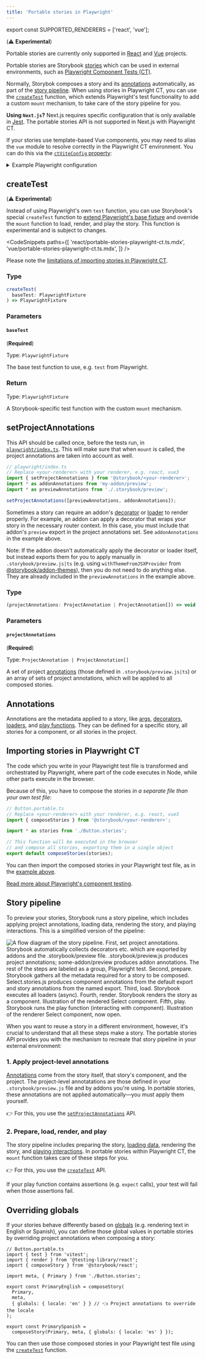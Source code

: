 ```yaml
---
title: 'Portable stories in Playwright'
---
```


export const SUPPORTED_RENDERERS = ['react', 'vue'];

(⚠️ **Experimental**)

<If notRenderer={SUPPORTED_RENDERERS}>

<Callout variant="info">

Portable stories are currently only supported in [React](?renderer=react) and [Vue](?renderer=vue) projects.

</Callout>

<!-- End non-supported renderers -->

</If>

<If renderer={SUPPORTED_RENDERERS}>

Portable stories are Storybook [stories](../writing-stories/index.md) which can be used in external environments, such as [Playwright Component Tests (CT)](https://playwright.dev/docs/test-components).

Normally, Storybok composes a story and its [annotations](#annotations) automatically, as part of the [story pipeline](#story-pipeline). When using stories in Playwright CT, you can use the [`createTest`](#createtest) function, which extends Playwright's test functionality to add a custom `mount` mechanism, to take care of the story pipeline for you.

<If renderer="react">

<Callout variant="warning">

**Using `Next.js`?** Next.js requires specific configuration that is only available in [Jest](./portable-stories-jest.md). The portable stories API is not supported in Next.js with Playwright CT.

</Callout>

</If>

<If renderer="vue">

<Callout variant="info">

If your stories use template-based Vue components, you may need to alias the `vue` module to resolve correctly in the Playwright CT environment. You can do this via the [`ctViteConfig` property](https://playwright.dev/docs/test-components#i-have-a-project-that-already-uses-vite-can-i-reuse-the-config):

<details>
<summary>Example Playwright configuration</summary>

```ts
// playwright-config.ts
import { defineConfig } from '@playwright/experimental-ct-vue';

export default defineConfig({
  ctViteConfig: {
    resolve: {
      alias: {
        vue: 'vue/dist/vue.esm-bundler.js',
      },
    },
  },
});
```

</details>

</Callout>

</If>

## createTest

(⚠️ **Experimental**)

Instead of using Playwright's own `test` function, you can use Storybook's special `createTest` function to [extend Playwright's base fixture](https://playwright.dev/docs/test-fixtures#creating-a-fixture) and override the `mount` function to load, render, and play the story. This function is experimental and is subject to changes.

<!-- prettier-ignore-start -->

<CodeSnippets
  paths={[
    'react/portable-stories-playwright-ct.ts.mdx',
    'vue/portable-stories-playwright-ct.ts.mdx',
  ]}
/>

<!-- prettier-ignore-end -->

<Callout variant="warning">

Please note the [limitations of importing stories in Playwright CT](#importing-stories-in-playwright-ct).

</Callout>

### Type

```ts
createTest(
  baseTest: PlaywrightFixture
) => PlaywrightFixture
```

### Parameters

#### `baseTest`

(**Required**)

Type: `PlaywrightFixture`

The base test function to use, e.g. `test` from Playwright.

### Return

Type: `PlaywrightFixture`

A Storybook-specific test function with the custom `mount` mechanism.

## setProjectAnnotations

This API should be called once, before the tests run, in [`playwright/index.ts`](https://playwright.dev/docs/test-components#step-1-install-playwright-test-for-components-for-your-respective-framework). This will make sure that when `mount` is called, the project annotations are taken into account as well.

```ts
// playwright/index.ts
// Replace <your-renderer> with your renderer, e.g. react, vue3
import { setProjectAnnotations } from '@storybook/<your-renderer>';
import * as addonAnnotations from 'my-addon/preview';
import * as previewAnnotations from './.storybook/preview';

setProjectAnnotations([previewAnnotations, addonAnnotations]);
```

<Callout variant="warning">

Sometimes a story can require an addon's [decorator](../writing-stories/decorators.md) or [loader](../writing-stories/loaders.md) to render properly. For example, an addon can apply a decorator that wraps your story in the necessary router context. In this case, you must include that addon's `preview` export in the project annotations set. See `addonAnnotations` in the example above.

Note: If the addon doesn't automatically apply the decorator or loader itself, but instead exports them for you to apply manually in `.storybook/preview.js|ts` (e.g. using `withThemeFromJSXProvider` from [@storybook/addon-themes](https://github.com/storybookjs/storybook/blob/next/code/addons/themes/docs/api.md#withthemefromjsxprovider)), then you do not need to do anything else. They are already included in the `previewAnnotations` in the example above.

</Callout>

### Type

```ts
(projectAnnotations: ProjectAnnotation | ProjectAnnotation[]) => void
```

### Parameters

#### `projectAnnotations`

(**Required**)

Type: `ProjectAnnotation | ProjectAnnotation[]`

A set of project [annotations](#annotations) (those defined in `.storybook/preview.js|ts`) or an array of sets of project annotations, which will be applied to all composed stories.

## Annotations

Annotations are the metadata applied to a story, like [args](../writing-stories/args.md), [decorators](../writing-stories/decorators.md), [loaders](../writing-stories/loaders.md), and [play functions](../writing-stories/play-function.md). They can be defined for a specific story, all stories for a component, or all stories in the project.

## Importing stories in Playwright CT

The code which you write in your Playwright test file is transformed and orchestrated by Playwright, where part of the code executes in Node, while other parts execute in the browser.

Because of this, you have to compose the stories _in a separate file than your own test file_:

```ts
// Button.portable.ts
// Replace <your-renderer> with your renderer, e.g. react, vue3
import { composeStories } from '@storybook/<your-renderer>';

import * as stories from './Button.stories';

// This function will be executed in the browser
// and compose all stories, exporting them in a single object
export default composeStories(stories);
```

You can then import the composed stories in your Playwright test file, as in the [example above](#createtest).

<Callout variant="info">

[Read more about Playwright's component testing](https://playwright.dev/docs/test-components#test-stories).

</Callout>

## Story pipeline

To preview your stories, Storybook runs a story pipeline, which includes applying project annotations, loading data, rendering the story, and playing interactions. This is a simplified version of the pipeline:

![A flow diagram of the story pipeline. First, set project annotations. Storybook automatically collects decorators etc. which are exported by addons and the .storybook/preview file. .storybook/preview.js produces project annotations; some-addon/preview produces addon annotations. The rest of the steps are labeled as a group, Playwright test. Second, prepare. Storybook gathers all the metadata required for a story to be composed. Select.stories.js produces component annotations from the default export and story annotations from the named export. Third, load. Storybook executes all loaders (async). Fourth, render. Storybook renders the story as a component. Illustration of the rendered Select component. Fifth, play. Storybook runs the play function (interacting with component). Illustration of the renderer Select component, now open.](story-pipeline-playwright-ct.png)

When you want to reuse a story in a different environment, however, it's crucial to understand that all these steps make a story. The portable stories API provides you with the mechanism to recreate that story pipeline in your external environment:

### 1. Apply project-level annotations

[Annotations](#annotations) come from the story itself, that story's component, and the project. The project-level annotatations are those defined in your `.storybook/preview.js` file and by addons you're using. In portable stories, these annotations are not applied automatically—you must apply them yourself.

👉 For this, you use the [`setProjectAnnotations`](#setprojectannotations) API.

### 2. Prepare, load, render, and play

The story pipeline includes preparing the story, [loading data](../writing-stories/loaders.md), rendering the story, and [playing interactions](../essentials/interactions.md#play-function-for-interactions). In portable stories within Playwright CT, the `mount` function takes care of these steps for you.

👉 For this, you use the [`createTest`](#createtest) API.

<Callout variant="info">

If your play function contains assertions (e.g. `expect` calls), your test will fail when those assertions fail.

</Callout>

## Overriding globals

If your stories behave differently based on [globals](../essentials/toolbars-and-globals.md#globals) (e.g. rendering text in English or Spanish), you can define those global values in portable stories by overriding project annotations when composing a story:

<!-- prettier-ignore-start -->

```tsx
// Button.portable.ts
import { test } from 'vitest';
import { render } from '@testing-library/react';
import { composeStory } from '@storybook/react';

import meta, { Primary } from './Button.stories';

export const PrimaryEnglish = composeStory(
  Primary,
  meta,
  { globals: { locale: 'en' } } // 👈 Project annotations to override the locale
);

export const PrimarySpanish =
  composeStory(Primary, meta, { globals: { locale: 'es' } });
```

You can then use those composed stories in your Playwright test file using the [`createTest`](#createtest) function.

<!-- prettier-ignore-end -->

<!-- End supported renderers -->

</If>

